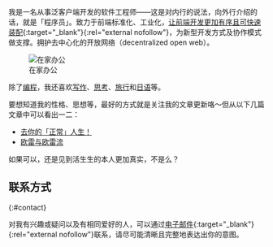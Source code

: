 我是一名从事泛客户端开发的软件工程师——这是对内行的说法，向外行介绍的话，就是「程序员」。致力于前端标准化、工业化，[让前端开发更加有序且可快速装配](https://ntks.ourai.ws/ "反混沌"){:target="_blank"}{:rel="external nofollow"}，为新型开发方式及协作模式做支撑。拥护去中心化的开放网络（decentralized open web）。

<figure>
  <img src="{{ 'others/homeworking' | asset_path }}" alt="在家办公">
  <figcaption>在家办公</figcaption>
</figure>

除了[编程](/topics/coding/ "Coding as Hobby")，我还喜欢[写作](/posts/ "我所写的文章")、[思考](/topics/ourairyu/ "了解「欧雷流」思想")、[旅行](/tags/travel/ "我所写的游记")和[日语](/topics/waken/ "和研")等。

要想知道我的性格、思想等，最好的方式就是关注我的文章更新咯～但从以下几篇文章中可以看出一二：

- [去你的「正常」人生！](/posts/fucking-normal-life/)
- [欧雷与欧雷流](/posts/relation-between-ourai-and-ourairyu/)

如果可以，还是见到活生生的本人更加真实，不是么？

## 联系方式
{:#contact}

对我有兴趣或疑问以及有相同爱好的人，可以通过[电子邮件](mailto:ourairyu@gmail.com "发送邮件给我"){:target="_blank"}{:rel="external nofollow"}联系，请尽可能清晰且完整地表达出你的意图。
